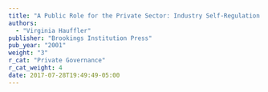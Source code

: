 ```yaml
---
title: "A Public Role for the Private Sector: Industry Self-Regulation in a Global Economy "
authors:
  - "Virginia Hauffler"
publisher: "Brookings Institution Press"
pub_year: "2001"
weight: "3"
r_cat: "Private Governance"
r_cat_weight: 4
date: 2017-07-28T19:49:49-05:00
---
```

